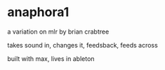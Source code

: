 # anaphora1

a variation on mlr by brian crabtree

takes sound in, changes it, feedsback, feeds across

built with max, lives in ableton

